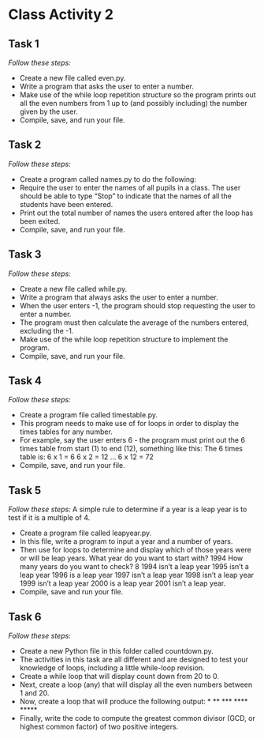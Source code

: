 # Class Activity 2


## Task 1
*Follow these steps:*
-  Create a new file called even.py.
-  Write a program that asks the user to enter a number.
-  Make use of the while loop repetition structure so the program prints out
all the even numbers from 1 up to (and possibly including) the number
given by the user.
-  Compile, save, and run your file.

## Task 2
*Follow these steps:*
-  Create a program called names.py to do the following:
-  Require the user to enter the names of all pupils in a class. The user
should be able to type “Stop” to indicate that the names of all the
students have been entered.
-  Print out the total number of names the users entered after the
loop has been exited.
-  Compile, save, and run your file.

## Task 3
*Follow these steps:*
-  Create a new file called while.py.
-  Write a program that always asks the user to enter a number.
-  When the user enters -1, the program should stop requesting the user to
enter a number.
-  The program must then calculate the average of the numbers entered,
excluding the -1.
-  Make use of the while loop repetition structure to implement the
program.
-  Compile, save, and run your file.

## Task 4 
*Follow these steps:*
-  Create a program file called timestable.py. 
-  This program needs to make use of for loops in order to display the times tables for any number. 
-  For example, say the user enters 6 - the program must print out the 6 times table from start (1) to end (12), something like this: The 6 times table is: 6 x 1 = 6 6 x 2 = 12 … 6 x 12 = 72 
-  Compile, save, and run your file.  

## Task 5
*Follow these steps:* 
A simple rule to determine if a year is a leap year is to test if it is a multiple of 4. 
-  Create a program file called leapyear.py.
-  In this file, write a program to input a year and a number of years.
-  Then use for loops to determine and display which of those years were or will be leap years. What year do you want to start with? 1994 How many years do you want to check? 8 1994 isn’t a leap year 1995 isn’t a leap year 1996 is a leap year 1997 isn’t a leap year 1998 isn’t a leap year 1999 isn’t a leap year 2000 is a leap year 2001 isn’t a leap year.
-  Compile, save and run your file.  

## Task 6
*Follow these steps:*
-  Create a new Python file in this folder called countdown.py.
-  The activities in this task are all different and are designed to test your knowledge of loops, including a little while-loop revision.
-  Create a while loop that will display count down from 20 to 0.
-  Next, create a loop (any) that will display all the even numbers between 1 and 20.
-  Now, create a loop that will produce the following output: * ** *** **** *****
-  Finally, write the code to compute the greatest common divisor (GCD, or highest common factor) of two positive integers.
